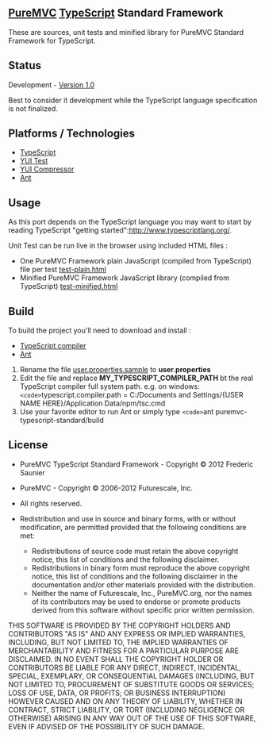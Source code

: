 ## [PureMVC](http://puremvc.github.com/) [TypeScript](https://github.com/PureMVC/puremvc-ruby-standard-framework/wiki) Standard Framework

These are sources, unit tests and minified library for PureMVC Standard Framework for TypeScript.

## Status
Development - [Version 1.0](https://github.com/PureMVC/puremvc-typescript-standard/blob/master/VERSION)

Best to consider it development while the TypeScript language specification is not finalized.

## Platforms / Technologies
* [TypeScript](http://www.typescriptlang.org/)
* [YUI Test](https://github.com/yui/yuitest)
* [YUI Compressor](http://developer.yahoo.com/yui/compressor/)
* [Ant](http://ant.apache.org/)

## Usage

As this port depends on the TypeScript language you may want to start by reading TypeScript "getting started":http://www.typescriptlang.org/.

Unit Test can be run live in the browser using included HTML files :
* One PureMVC Framework plain JavaScript (compiled from TypeScript) file per test [test-plain.html](https://github.com/PureMVC/puremvc-typescript-standard/blob/master/test-plain.html)
* Minified PureMVC Framework JavaScript library (compiled from TypeScript) [test-minified.html](https://github.com/PureMVC/puremvc-typescript-standard/blob/master/test-minified.html)

## Build

To build the project you'll need to download and install :
* [TypeScript compiler](http://www.typescriptlang.org/#Download)
* [Ant](http://ant.apache.org/)

1. Rename the file [user.properties.sample](https://github.com/PureMVC/puremvc-typescript-standard/blob/master/user.properties.sample) to **user.properties**
2. Edit the file and replace **MY_TYPESCRIPT_COMPILER_PATH** bt the real TypeScript compiler full
system path. e.g. on windows: `<code>`typescript.compiler.path = C:/Documents and Settings/{USER NAME HERE}/Application Data/npm/tsc.cmd
3. Use your favorite editor to run Ant or simply type `<code>`ant puremvc-typescript-standard/build

## License
* PureMVC TypeScript Standard Framework - Copyright © 2012 Frederic Saunier
* PureMVC - Copyright © 2006-2012 Futurescale, Inc.
* All rights reserved.

* Redistribution and use in source and binary forms, with or without modification, are permitted provided that the following conditions are met:

  * Redistributions of source code must retain the above copyright notice, this list of conditions and the following disclaimer.
  * Redistributions in binary form must reproduce the above copyright notice, this list of conditions and the following disclaimer in the documentation and/or other materials provided with the distribution.
  * Neither the name of Futurescale, Inc., PureMVC.org, nor the names of its contributors may be used to endorse or promote products derived from this software without specific prior written permission.

THIS SOFTWARE IS PROVIDED BY THE COPYRIGHT HOLDERS AND CONTRIBUTORS "AS IS" AND ANY EXPRESS OR IMPLIED WARRANTIES, INCLUDING, BUT NOT LIMITED TO, THE IMPLIED WARRANTIES OF MERCHANTABILITY AND FITNESS FOR A PARTICULAR PURPOSE ARE DISCLAIMED. IN NO EVENT SHALL THE COPYRIGHT HOLDER OR CONTRIBUTORS BE LIABLE FOR ANY DIRECT, INDIRECT, INCIDENTAL, SPECIAL, EXEMPLARY, OR CONSEQUENTIAL DAMAGES (INCLUDING, BUT NOT LIMITED TO, PROCUREMENT OF SUBSTITUTE GOODS OR SERVICES; LOSS OF USE, DATA, OR PROFITS; OR BUSINESS INTERRUPTION) HOWEVER CAUSED AND ON ANY THEORY OF LIABILITY, WHETHER IN CONTRACT, STRICT LIABILITY, OR TORT (INCLUDING NEGLIGENCE OR OTHERWISE) ARISING IN ANY WAY OUT OF THE USE OF THIS SOFTWARE, EVEN IF ADVISED OF THE POSSIBILITY OF SUCH DAMAGE.